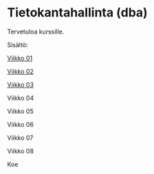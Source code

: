 # Tietokantahallinta (dba)

Tervetuloa kurssille.

Sisältö:  

[Viikko 01](./viikko01/index.md)    

[Viikko 02](./viikko02/index.md)    

[Viikko 03](./viikko03/index.md)  

Viikko 04  

Viikko 05  

Viikko 06  

Viikko 07  

Viikko 08  

Koe  